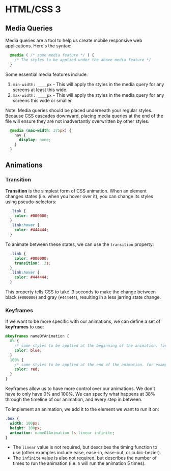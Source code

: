 # HTML/CSS 3

## Media Queries

Media queries are a tool to help us create mobile responsive web applications. Here's the syntax:

```css
  @media ( /* some media feature */ ) {
    /* The styles to be applied under the above media feature */
  }
```

Some essential media features include: 

1. `min-width: ____px` - This will apply the styles in the media query for any screens at least this wide.
2. `max-width: ____px` - This will apply the styles in the media query for any screens this wide or smaller.

Note: Media queries should be placed underneath your regular styles. Because CSS cascades downward, placing media queries at the end of the file will ensure they are not inadvertantly overwritten by other styles.

```css
  @media (max-width: 375px) {
    nav {
      display: none;
    }
  }
```

## Animations

### Transition

**Transition** is the simplest form of CSS animation. When an element changes states (i.e. when you hover over it), you can change its styles using pseudo-selectors:

```css
  .link {
    color: #000000;
  }
  .link:hover {
    color: #444444;
  }
```

To animate between these states, we can use the `transition` property:

```css
  .link {
    color: #000000;
    transition: .3s;
  }
  .link:hover {
    color: #444444;
  }
```

This property tells CSS to take .3 seconds to make the change between black (`#000000`) and gray (`#444444`), resulting in a less jarring state change.

### Keyframes

If we want to be more specific with our animations, we can define a set of **keyframes** to use:

```css
@keyframes nameOfAnimation {
  0% {
    /* some styles to be applied at the beginning of the animation. for example: */
    color: blue;
  }
  100% {
    /* some styles to be applied at the end of the animation. for example: */
    color: red;
  }
}
```

Keyframes allow us to have more control over our animations. We don't have to only have 0% and 100%. We can specify what happens at 38% through the timeline of our animation, and every step in between.

To implement an animation, we add it to the element we want to run it on:

```css
.box {
  width: 100px;
  height: 100px;
  animation: nameOfAnimation 1s linear infinite;
}
```
* The `linear` value is not required, but describes the timing function to use (other examples include ease, ease-in, ease-out, or cubic-bezier).
* The `infinite` value is also not required, but describes the number of times to run the animation (i.e. `5` will run the animation 5 times).
